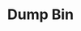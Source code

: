 ---
ee_id_thing: '4304'
site: '1'
type: '2'
inv_num: 2016-117
url: 2016-117-dump-bin
title: Dump Bin
year: '2016'
display_year: '2016'
medium: Palay Display Industries folding dump table, various DVDs
dims: ''
pitch: ''
ps: ''
live_url: ''
related: "[4173] [2014-121-room-for-squares] 2014-121 Room for Squares"
youtube: ''
related_code: ''
imgs: dump-bin-2016-017-full-2-database-ih.jpg,dump-bin-2016-017-detail-1-database-ih.jpg
subheading: ''
download: ''
add_credit: ''
commission: ''
layout: things-i-made
---